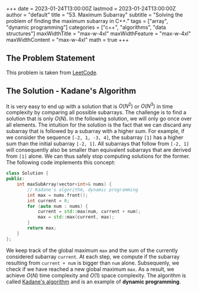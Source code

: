 +++
date = 2023-01-24T13:00:00Z
lastmod = 2023-01-24T13:00:00Z
author = "default"
title = "53. Maximum Subarray"
subtitle = "Solving the problem of finding the maximum subarray in C++."
tags = ["array", "dynamic programming"]
categories = ["c++", "algorithms", "data structures"]
maxWidthTitle = "max-w-4xl"
maxWidthFeature = "max-w-4xl"
maxWidthContent = "max-w-4xl"
math = true
+++

## The Problem Statement

This problem is taken from [LeetCode](https://leetcode.com/problems/maximum-subarray/description/).

## The Solution - Kadane's Algorithm

It is very easy to end up with a solution that is $O(N^2)$ or $O(N^3)$ in time complexity by comparing all possible subarrays. The challenge is to find a solution that is only $O(N)$. In the following solution, we will only go once over all elements. The intuition for the solution is the fact that we can discard any subarray that is followed by a subarray with a higher sum. For example, if we consider the sequence `[-2, 1, -3, 4]`, the subarray `[1]` has a higher sum than the initial subarray `[-2, 1]`. All subarrays that follow from `[-2, 1]` will consequently also be smaller than equivalent subarrays that are derived from `[1]` alone. We can thus safely stop computing solutions for the former. The following code implements this concept:

```c++
class Solution {
public:
    int maxSubArray(vector<int>& nums) {
        // Kadane's algorithm, dynamic programming
        int max = nums.front();
        int current = 0;
        for (auto num : nums) {
            current = std::max(num, current + num);
            max = std::max(current, max);
        }
        return max;
    }
};
```

We keep track of the global maximum `max` and the sum of the currently considered subarray `current`. At each step, we compute if the subarray resulting from `current + num` is bigger than `num` alone. Subsequenly, we check if we have reached a new global maximum `max`. As a result, we achieve $O(N)$ time complexity and $O(1)$ space complexity. The algorithm is called [Kadane's algorithm](https://en.wikipedia.org/wiki/Maximum_subarray_problem#Kadane's_algorithm) and is an example of **dynamic programming**.
